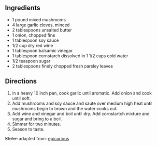 ---
---

## Ingredients

- 1 pound mixed mushrooms
- 4 large garlic cloves, minced
- 2 tablespoons unsalted butter
- 1 onion, chopped fine
- 1 tablespoon soy sauce
- 1/2 cup dry red wine
- 1 tablespoon balsamic vinegar
- 1 tablespoon cornstarch dissolved in 1 1/2 cups cold water
- 1/2 teaspoon sugar
- 2 tablespoons finely chopped fresh parsley leaves

## Directions

1. In a heavy 10 inch pan, cook garlic until aromatic. Add onion and cook until soft.
2. Add mushrooms and soy sauce and saute over medium high heat until mushrooms begin to brown and the water cooks out.
3. Add wine and vinegar and boil until dry. Add cornstartch mixture and sugar and bring to a boil.
4. Simmer for two minutes.
5. Season to taste.

<p>
<strike>Stolen</strike> adapted from: <a href="http://www.epicurious.com/recipes/food/views/mushroom-gravy-12013">epicurious</a>
</p>